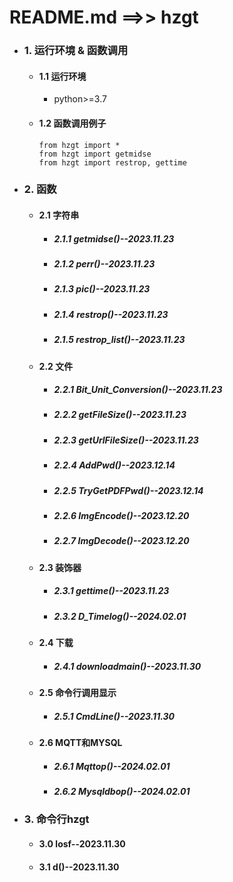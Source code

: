 # README.md ==>> hzgt
- ### 1. 运行环境 & 函数调用
  - #### 1.1 运行环境
    - python>=3.7
  - #### 1.2 函数调用例子
    ```
    from hzgt import *
    from hzgt import getmidse
    from hzgt import restrop, gettime
    ```

- ### 2. 函数
  - #### 2.1 字符串
    - ##### 2.1.1 getmidse()--2023.11.23
    - ##### 2.1.2 perr()--2023.11.23
    - ##### 2.1.3 pic()--2023.11.23
    - ##### 2.1.4 restrop()--2023.11.23
    - ##### 2.1.5 restrop_list()--2023.11.23
  - #### 2.2 文件
    - ##### 2.2.1 Bit_Unit_Conversion()--2023.11.23
    - ##### 2.2.2 getFileSize()--2023.11.23
    - ##### 2.2.3 getUrlFileSize()--2023.11.23
    - ##### 2.2.4 AddPwd()--2023.12.14
    - ##### 2.2.5 TryGetPDFPwd()--2023.12.14
    - ##### 2.2.6 ImgEncode()--2023.12.20
    - ##### 2.2.7 ImgDecode()--2023.12.20
  - #### 2.3 装饰器
    - ##### 2.3.1 gettime()--2023.11.23
    - ##### 2.3.2 D_Timelog()--2024.02.01
  - #### 2.4 下载
    - ##### 2.4.1 downloadmain()--2023.11.30
  - #### 2.5 命令行调用显示
    - ##### 2.5.1  CmdLine()--2023.11.30
  - #### 2.6 MQTT和MYSQL
    - ##### 2.6.1  Mqttop()--2024.02.01
    - ##### 2.6.2  Mysqldbop()--2024.02.01
- ### 3. 命令行hzgt
  - #### 3.0 losf--2023.11.30
  - #### 3.1 d()--2023.11.30